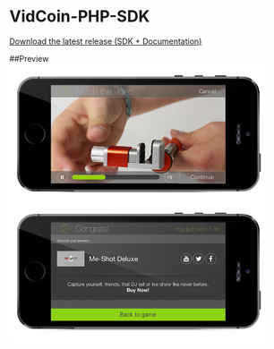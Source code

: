 VidCoin-PHP-SDK
===============

[Download the latest release (SDK + Documentation)](https://github.com/VidCoin/VidCoin-PHP-SDK/releases/download/v2.0.0/VidCoin-PHP-SDK-2.0.0.zip)

##Preview
![VidCoin Mobile Overlay](https://raw.githubusercontent.com/VidCoin/VidCoin-iOS-SDK/gh-pages/images/vc_preview.png "VidCoin Mobile Overlay")

